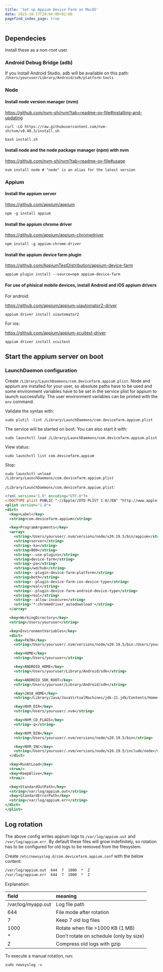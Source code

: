 ```yaml
---
title: 'Set up Appium Device Farm on MacOS'
date: 2025-10-17T20:04:00+02:00
pagefind_index_page: true
---
```


## Dependecies

Install these as a non-root user.

### Android Debug Bridge (adb)

If you install Android Studio, adb will be available on this path: `/Users/youruser/Library/Android/sdk/platform-tools`

### Node

#### Install node version manager (nvm)

https://github.com/nvm-sh/nvm?tab=readme-ov-file#installing-and-updating

```terminal
curl -LO https://raw.githubusercontent.com/nvm-sh/nvm/v0.40.3/install.sh
```
```terminal
bash install.sh
```

#### Install node and the node package manager (npm) with nvm

https://github.com/nvm-sh/nvm?tab=readme-ov-file#usage

```terminal
nvm install node # "node" is an alias for the latest version
```

### Appium

#### Install the appium server

https://github.com/appium/appium

```terminal
npm -g install appium
```

#### Install the appium chrome driver

https://github.com/appium/appium-chromedriver

```terminal
npm install -g appium-chrome-driver
```

#### Install the appium device farm plugin

https://github.com/AppiumTestDistribution/appium-device-farm

```terminal
appium plugin install --source=npm appium-device-farm
```

#### For use of phisical mobile devices, install Android and iOS appium drivers

For android:

https://github.com/appium/appium-uiautomator2-driver

```terminal
appium driver install uiautomator2
```

For ios:

https://github.com/appium/appium-xcuitest-driver

```terminal
appium driver install xcuitest
```

## Start the appium server on boot

### LaunchDaemon configuration

Create `/Library/LaunchDaemons/com.devicefarm.appium.plist`.
Node and appium are installed for your user, so absolute paths have to be used and some environment variables have to be set in the service plist for appium to launch successfully.
The user environment variables can be printed with the `env` command.

Validate the syntax with:

```terminal
sudo plutil -lint /Library/LaunchDaemons/com.devicefarm.appium.plist
```

The service will be started on boot.
You can also start it with:

```terminal
sudo launchctl load /Library/LaunchDaemons/com.devicefarm.appium.plist
```

View status:

```terminal
sudo launchctl list com.devicefarm.appium
```

Stop:

```terminal
sudo launchctl unload /Library/LaunchDaemons/com.devicefarm.appium.plist
```

`/Library/LaunchDaemons/com.devicefarm.appium.plist`:

```xml
<?xml version="1.0" encoding="UTF-8"?>
<!DOCTYPE plist PUBLIC "-//Apple//DTD PLIST 1.0//EN" "http://www.apple.com/DTDs/PropertyList-1.0.dtd">
<plist version="1.0">
<dict>
  <key>Label</key>
  <string>com.devicefarm.appium</string>

  <key>ProgramArguments</key>
  <array>
    <string>/Users/youruser/.nvm/versions/node/v20.19.5/bin/appium</string>
    <string>server</string>
    <string>-ka</string>
    <string>800</string>
    <string>--use-plugins</string>
    <string>device-farm</string>
    <string>-pa</string>
    <string>/wd/hub</string>
    <string>--plugin-device-farm-platform</string>
    <string>both</string>
    <string>--plugin-device-farm-ios-device-type</string>
    <string>real</string>
    <string>--plugin-device-farm-android-device-type</string>
    <string>real</string>
    <string>--allow-insecure</string>
    <string>'*:chromedriver_autodownload'</string>
  </array>

  <key>WorkingDirectory</key>
  <string>/Users/youruser</string>

  <key>EnvironmentVariables</key>
  <dict>
    <key>PATH</key>
    <string>/Users/youruser/.nvm/versions/node/v20.19.5/bin:/Users/youruser/Library/Android/sdk/platform-tools:/usr/local/bin</string>

    <key>HOME</key>
    <string>/Users/youruser</string>

    <key>ANDROID_HOME</key>
    <string>/Users/youruser/Library/Android/sdk</string>

    <key>ANDROID_SDK_ROOT</key>
    <string>/Users/youruser/Library/Android/sdk</string>

    <key>JAVA_HOME</key>
    <string>/Library/Java/JavaVirtualMachines/jdk-21.jdk/Contents/Home</string>

    <key>NVM_DIR</key>
    <string>/Users/youruser/.nvm</string>

    <key>NVM_CD_FLAGS</key>
    <string>-q</string>

    <key>NVM_BIN</key>
    <string>/Users/youruser/.nvm/versions/node/v20.19.5/bin</string>

    <key>NVM_INC</key>
    <string>/Users/youruser/.nvm/versions/node/v20.19.5/include/node</string>
  </dict>

  <key>RunAtLoad</key>
  <true/>
  <key>KeepAlive</key>
  <true/>

  <key>StandardOutPath</key>
  <string>/var/log/appium.out</string>
  <key>StandardErrorPath</key>
  <string>/var/log/appium.err</string>
</dict>
</plist>
```

## Log rotation

The above config writes appium logs to `/var/log/appium.out` and `/var/log/appium.err`.
By default these files will grow indefinitely, so rotation has to be configured for old logs to be removed from the filesystem.

Create `/etc/newsyslog.d/com.devicefarm.appium.conf` with the below content:

```txt
/var/log/appium.out  644  7  1000  *  Z
/var/log/appium.err  644  7  1000  *  Z
```

Explanation:

| field | meaning |
| :---- | :------ |
| /var/log/myapp.out | Log file path
| 644 | File mode after rotation
| 7 | Keep 7 old log files
|1000 | Rotate when file >1000 KB (1 MB)
| * | Don’t rotate on schedule (only by size)
| Z | Compress old logs with gzip

To execute a manual rotation, run:

```terminal
sudo newsyslog -v
```
